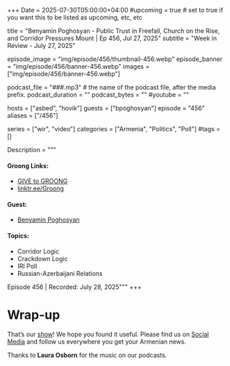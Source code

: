 +++
Date = 2025-07-30T05:00:00+04:00
#upcoming = true # set to true if you want this to be listed as upcoming, etc, etc

title = "Benyamin Poghosyan - Public Trust in Freefall, Church on the Rise, and Corridor Pressures Mount | Ep 456, Jul 27, 2025"
subtitle = "Week in Review - July 27, 2025"

episode_image = "img/episode/456/thumbnail-456.webp"
episode_banner = "img/episode/456/banner-456.webp"
images = ["img/episode/456/banner-456.webp"]

podcast_file = "###.mp3" # the name of the podcast file, after the media prefix.
podcast_duration = ""
podcast_bytes = ""
#youtube = ""

hosts = ["asbed", "hovik"]
guests = ["bpoghosyan"]
episode = "456"
aliases = ["/456"]

series = ["wir", "video"]
categories = ["Armenia", "Politics", "Poll"]
#tags = []

Description = """

#### Groong Links:
* [GIVE to GROONG](https://podcasts.groong.org/donate)
* [linktr.ee/Groong](https://linktr.ee/groong)

#### Guest:
* [Benyamin Poghosyan](https://podcasts.groong.org/guest/bpoghosyan)

#### Topics: 
* Corridor Logic
* Crackdown Logic
* IRI Poll
* Russian-Azerbaijani Relations

Episode 456 | Recorded: July 28, 2025"""
+++



# Wrap-up

That’s our [show](https://podcasts.groong.org/)! We hope you found it useful. Please find us on [Social Media](https://linktr.ee/groong) and follow us everywhere you get your Armenian news.

Thanks to **Laura Osborn** for the music on our podcasts.
